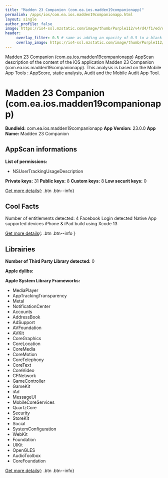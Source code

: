 ```yaml
---
title: "Madden 23 Companion (com.ea.ios.madden19companionapp)"
permalink: /apps/ios/com.ea.ios.madden19companionapp.html
layout: single
author_profile: false
image: https://is4-ssl.mzstatic.com/image/thumb/Purple112/v4/d4/f1/ed/d4f1ed4d-fb0a-3da1-6155-eebd905fae77/AppIcon-0-0-1x_U007emarketing-0-0-0-7-0-0-sRGB-0-0-0-GLES2_U002c0-512MB-85-220-0-0.png/512x512bb.jpg
header: 
     overlay_filter: 0.5 # same as adding an opacity of 0.5 to a black background
     overlay_image: https://is4-ssl.mzstatic.com/image/thumb/Purple112/v4/d4/f1/ed/d4f1ed4d-fb0a-3da1-6155-eebd905fae77/AppIcon-0-0-1x_U007emarketing-0-0-0-7-0-0-sRGB-0-0-0-GLES2_U002c0-512MB-85-220-0-0.png/512x512bb.jpg
---
```

Madden 23 Companion (com.ea.ios.madden19companionapp) AppScan description of the content of the iOS application Madden 23 Companion (com.ea.ios.madden19companionapp). This analysis is based on the Mobile App Tools : AppScore, static analysis, Audit and the Mobile Audit App Tool.

# Madden 23 Companion (com.ea.ios.madden19companionapp)

**BundleId:** com.ea.ios.madden19companionapp
**App Version:** 23.0.0
**App Name:** Madden 23 Companion


## AppScan informations 

**List of permissions:** 
- NSUserTrackingUsageDescription
  
  
**Private keys:** 31
**Public keys:** 8
**Custom keys:** 8
**Low securit keys:** 0
  
[Get more details](/pricing.html){: .btn .btn--info}

## Cool Facts

Number of entitlements detected: 4
Facebook Login detected
Native App
supported devices iPhone & iPad
build using Xcode 13
  
[Get more details](/pricing.html){: .btn .btn--info }

## Librairies 
**Number of Third Party Library detected:** 0


**Apple dylibs:**


**Apple System Library Frameworks:**
- MediaPlayer
- AppTrackingTransparency
- Metal
- NotificationCenter
- Accounts
- AddressBook
- AdSupport
- AVFoundation
- AVKit
- CoreGraphics
- CoreLocation
- CoreMedia
- CoreMotion
- CoreTelephony
- CoreText
- CoreVideo
- CFNetwork
- GameController
- GameKit
- iAd
- MessageUI
- MobileCoreServices
- QuartzCore
- Security
- StoreKit
- Social
- SystemConfiguration
- WebKit
- Foundation
- UIKit
- OpenGLES
- AudioToolbox
- CoreFoundation


  
[Get more details](/pricing.html){: .btn .btn--info}

